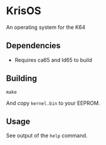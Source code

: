 # KrisOS

An operating system for the K64

## Dependencies

 * Requires ca65 and ld65 to build

## Building

```
make
```

And copy `kernel.bin` to your EEPROM.

## Usage

See output of the `help` command.
